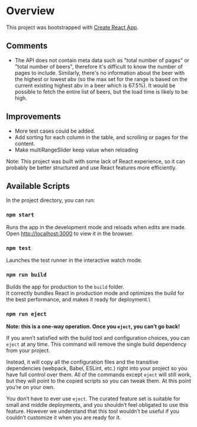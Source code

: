 # Overview

This project was bootstrapped with [Create React App](https://github.com/facebook/create-react-app).

## Comments

- The API does not contain meta data such as "total number of pages" or "total number of beers", therefore it's difficult to know the number of pages to include. Similarly, there's no information about the beer with the highest or lowest abv (so the max set for the range is based on the current existing highest abv in a beer which is 67.5%). It would be possible to fetch the entire list of beers, but the load time is likely to be high.

## Improvements

- More test cases could be added.
- Add sorting for each column in the table, and scrolling or pages for the content.
- Make multiRangeSlider keep value when reloading

Note: This project was built with some lack of React experience, so it can probably be better structured and use React features more efficiently.

## Available Scripts

In the project directory, you can run:

### `npm start`

Runs the app in the development mode and reloads when edits are made. \
Open [http://localhost:3000](http://localhost:3000) to view it in the browser.

### `npm test`

Launches the test runner in the interactive watch mode.

### `npm run build`

Builds the app for production to the `build` folder.\
It correctly bundles React in production mode and optimizes the build for the best performance, and makes it ready for deployment.\

### `npm run eject`

**Note: this is a one-way operation. Once you `eject`, you can’t go back!**

If you aren’t satisfied with the build tool and configuration choices, you can `eject` at any time. This command will remove the single build dependency from your project.

Instead, it will copy all the configuration files and the transitive dependencies (webpack, Babel, ESLint, etc.) right into your project so you have full control over them. All of the commands except `eject` will still work, but they will point to the copied scripts so you can tweak them. At this point you’re on your own.

You don’t have to ever use `eject`. The curated feature set is suitable for small and middle deployments, and you shouldn’t feel obligated to use this feature. However we understand that this tool wouldn’t be useful if you couldn’t customize it when you are ready for it.
